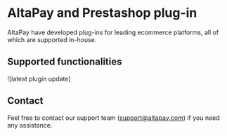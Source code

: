 # AltaPay and Prestashop plug-in
AltaPay have developed plug-ins for leading ecommerce platforms, all of which are supported in-house. 


## Supported functionalities
![latest plugin update]

## Contact
Feel free to contact our support team (support@altapay.com) if you need any assistance.
